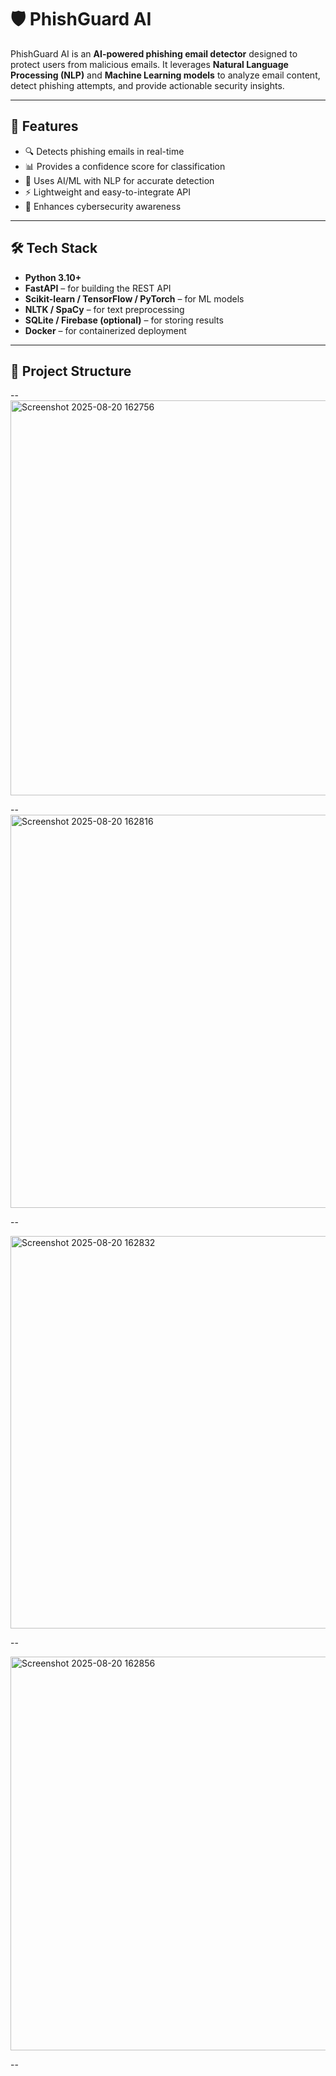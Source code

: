 # 🛡️ PhishGuard AI  

PhishGuard AI is an **AI-powered phishing email detector** designed to protect users from malicious emails.
It leverages **Natural Language Processing (NLP)** and **Machine Learning models** to analyze email content, detect phishing attempts, and provide actionable security insights.  

---

## 🚀 Features
- 🔍 Detects phishing emails in real-time  
- 📊 Provides a confidence score for classification  
- 🧠 Uses AI/ML with NLP for accurate detection  
- ⚡ Lightweight and easy-to-integrate API  
- 🔐 Enhances cybersecurity awareness  

---

## 🛠️ Tech Stack
- **Python 3.10+**  
- **FastAPI** – for building the REST API  
- **Scikit-learn / TensorFlow / PyTorch** – for ML models  
- **NLTK / SpaCy** – for text preprocessing  
- **SQLite / Firebase (optional)** – for storing results  
- **Docker** – for containerized deployment  

---

## 📂 Project Structure
--
<img width="1364" height="632" alt="Screenshot 2025-08-20 162756" src="https://github.com/user-attachments/assets/18a31e9a-a8d6-4483-84e6-2a248a664b5e" />

--
<img width="1363" height="629" alt="Screenshot 2025-08-20 162816" src="https://github.com/user-attachments/assets/9c5f4861-1cf4-4255-b5c3-07deacb650e3" />

--

<img width="1365" height="628" alt="Screenshot 2025-08-20 162832" src="https://github.com/user-attachments/assets/27fe184b-b696-438f-aff0-a4ceafe49646" />

--

<img width="1361" height="630" alt="Screenshot 2025-08-20 162856" src="https://github.com/user-attachments/assets/4ddf018b-6989-4ce2-a925-07f8fc5f40bc" />

--

